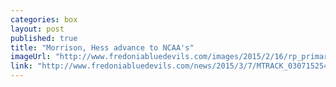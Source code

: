 ```yaml
---
categories: box
layout: post
published: true
title: "Morrison, Hess advance to NCAA's"
imageUrl: "http://www.fredoniabluedevils.com/images/2015/2/16/rp_primary_Morrison_2886.JPG"
link: "http://www.fredoniabluedevils.com/news/2015/3/7/MTRACK_0307152544.aspx"
---
```


